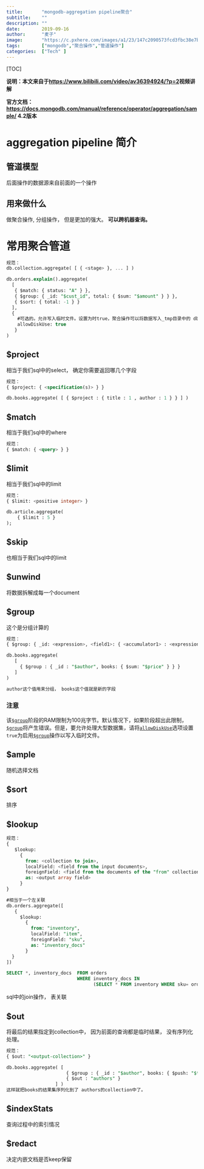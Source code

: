 ```yaml
---
title:       "mongodb-aggregation pipeline聚合"
subtitle:    ""
description: ""
date:        2019-09-16
author:      "麦子"
image:       "https://c.pxhere.com/images/a1/23/147c2090573fcd3fbc38e7b7b5a7-1593571.jpg!d"
tags:        ["mongodb","聚合操作","管道操作"]
categories:  ["Tech" ]
---
```


[TOC]

**说明：本文来自于<https://www.bilibili.com/video/av36394924/?p=2>视频讲解**

**官方文档：<https://docs.mongodb.com/manual/reference/operator/aggregation/sample/>  4.2版本**

# aggregation pipeline 简介



## 管道模型

后面操作的数据源来自前面的一个操作



## 用来做什么

 做聚合操作, 分组操作， 但是更加的强大。 **可以跨机器查询。** 



# 常用聚合管道

```sql
规范：
db.collection.aggregate( [ { <stage> }, ... ] )

db.orders.explain().aggregate(
  [
   { $match: { status: "A" } },
   { $group: { _id: "$cust_id", total: { $sum: "$amount" } } },
   { $sort: { total: -1 } }
  ],
  {
    #可选的。允许写入临时文件。设置为时true，聚合操作可以将数据写入_tmp目录中的 dbPath子目录。
    allowDiskUse: true 
   }
)
```



## $project

相当于我们sql中的select， 确定你需要返回哪几个字段

```sql
规范：
{ $project: { <specification(s)> } }

db.books.aggregate( [ { $project : { title : 1 , author : 1 } } ] )
```





## $match

相当于我们sql中的where

```sql
规范：
{ $match: { <query> } }
```



## $limit

相当于我们sql中的limit

```sql
规范：
{ $limit: <positive integer> }

db.article.aggregate(
    { $limit : 5 }
);
```



## $skip

也相当于我们sql中的limit

## $unwind

将数据拆解成每一个document

## $group

这个是分组计算的

```sql
规范：
{ $group: { _id: <expression>, <field1>: { <accumulator1> : <expression1> }, ... } }

db.books.aggregate(
   [
     { $group : { _id : "$author", books: { $sum: "$price" } } }
   ]
)

author这个值用来分组， books这个值就是新的字段
```

### 注意

该[`$group`](https://docs.mongodb.com/manual/reference/operator/aggregation/group/#pipe._S_group)阶段的RAM限制为100兆字节。默认情况下，如果阶段超出此限制，[`$group`](https://docs.mongodb.com/manual/reference/operator/aggregation/group/#pipe._S_group)将产生错误。但是，要允许处理大型数据集，请将[`allowDiskUse`](https://docs.mongodb.com/manual/reference/method/db.collection.aggregate/#db.collection.aggregate)选项设置 `true`为启用[`$group`](https://docs.mongodb.com/manual/reference/operator/aggregation/group/#pipe._S_group)操作以写入临时文件。



## $ample

随机选择文档

## $sort

排序

## $lookup

```sql
规范：
{
   $lookup:
     {
       from: <collection to join>, 
       localField: <field from the input documents>,
       foreignField: <field from the documents of the "from" collection>,
       as: <output array field>
     }
}

#相当于一个左关联
db.orders.aggregate([
   {
     $lookup:
       {
         from: "inventory",
         localField: "item",
         foreignField: "sku",
         as: "inventory_docs"
       }
  }
])

SELECT *, inventory_docs  FROM orders
                          WHERE inventory_docs IN
                                (SELECT * FROM inventory WHERE sku= orders.item);
```

sql中的join操作， 表关联

## $out

将最后的结果指定到collection中， 因为前面的查询都是临时结果， 没有序列化处理。 

```sql
规范：
{ $out: "<output-collection>" }

db.books.aggregate( [
                      { $group : { _id : "$author", books: { $push: "$title" } } },
                      { $out : "authors" }
                  ] )
这样就把books的结果集序列化到了 authors的collection中了。
```



## $indexStats

查询过程中的索引情况

## $redact

决定内嵌文档是否keep保留

